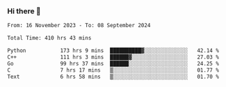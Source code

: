 ### Hi there 👋

<!--
**floyiac/floyiac** is a ✨ _special_ ✨ repository because its `README.md` (this file) appears on your GitHub profile.

Here are some ideas to get you started:

- 🔭 I’m currently working on ...
- 🌱 I’m currently learning ...
- 👯 I’m looking to collaborate on ...
- 🤔 I’m looking for help with ...
- 💬 Ask me about ...
- 📫 How to reach me: ...
- 😄 Pronouns: ...
- ⚡ Fun fact: ...
-->

<!--START_SECTION:waka-->

```txt
From: 16 November 2023 - To: 08 September 2024

Total Time: 410 hrs 43 mins

Python           173 hrs 9 mins  ██████████▓░░░░░░░░░░░░░░   42.14 %
C++              111 hrs 3 mins  ██████▓░░░░░░░░░░░░░░░░░░   27.03 %
Go               99 hrs 37 mins  ██████░░░░░░░░░░░░░░░░░░░   24.25 %
C                7 hrs 17 mins   ▒░░░░░░░░░░░░░░░░░░░░░░░░   01.77 %
Text             6 hrs 58 mins   ▒░░░░░░░░░░░░░░░░░░░░░░░░   01.70 %
```

<!--END_SECTION:waka-->
